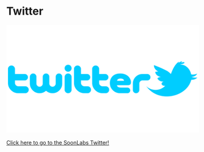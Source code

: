 # Twitter

![](<../../.gitbook/assets/image (5) (1).png>)

[Click here to go to the SoonLabs Twitter!](https://twitter.com/soon\_labs)
